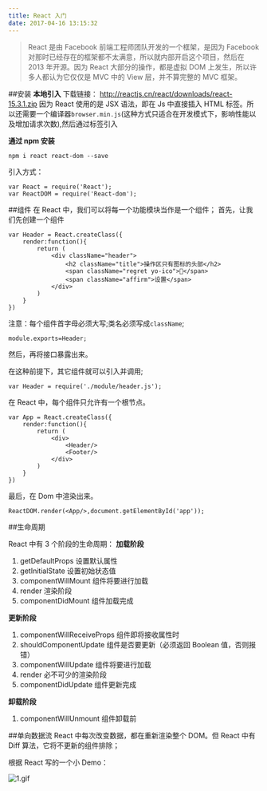 ```yaml
---
title: React 入门
date: 2017-04-16 13:15:32
---
```


> React 是由 Facebook 前端工程师团队开发的一个框架，是因为 Facebook 对那时已经存在的框架都不太满意，所以就内部开启这个项目，然后在 2013 年开源。因为 React 大部分的操作，都是虚拟 DOM 上发生，所以许多人都认为它仅仅是 MVC 中的 View 层，并不算完整的 MVC 框架。

##安装
**本地引入**
下载链接： http://reactjs.cn/react/downloads/react-15.3.1.zip
因为 React 使用的是 JSX 语法，即在 Js 中直接插入 HTML 标签。所以还需要一个编译器`browser.min.js`(这种方式只适合在开发模式下，影响性能以及增加请求次数),然后通过标签引入

**通过 npm 安装**

```
npm i react react-dom --save
```

引入方式：

```
var React = require('React');
var ReactDOM = require('React-dom');
```

##组件
在 React 中，我们可以将每一个功能模块当作是一个组件；
首先，让我们先创建一个组件

```
var Header = React.createClass({
    render:function(){
        return (
            <div className="header">
                <h2 className="title">操作区只有图标的头部</h2>
                <span className="regret yo-ico"></span>
                <span className="affirm">设置</span>
            </div>
        )
    }
})
```

注意：每个组件首字母必须大写;类名必须写成`className`;

```
module.exports=Header;
```

然后，再将接口暴露出来。

在这种前提下，其它组件就可以引入并调用;

```
var Header = require('./module/header.js');
```

在 React 中，每个组件只允许有一个根节点。

```
var App = React.createClass({
    render:function(){
        return (
            <div>
                <Header/>
                <Footer/>
            </div>
        )
    }
})
```

最后，在 Dom 中渲染出来。

```
ReactDOM.render(<App/>,document.getElementById('app'));
```

##生命周期

React 中有 3 个阶段的生命周期：
**加载阶段**

1.  getDefaultProps
    设置默认属性
2.  getInitialState
    设置初始状态值
3.  componentWillMount
    组件将要进行加载
4.  render
    渲染阶段
5.  componentDidMount
    组件加载完成

**更新阶段**

1.  componentWillReceiveProps
    组件即将接收属性时
2.  shouldComponentUpdate
    组件是否要更新（必须返回 Boolean 值，否则报错）
3.  componentWillUpdate
    组件将要进行加载
4.  render
    必不可少的渲染阶段
5.  componentDidUpdate
    组件更新完成

**卸载阶段**

1.  componentWillUnmount
    组件卸载前

##单向数据流
React 中每次改变数据，都在重新渲染整个 DOM。但 React 中有 Diff 算法，它将不更新的组件排除；

根据 React 写的一个小 Demo：

![1.gif](http://upload-images.jianshu.io/upload_images/912092-7695488910372832.gif?imageMogr2/auto-orient/strip)
